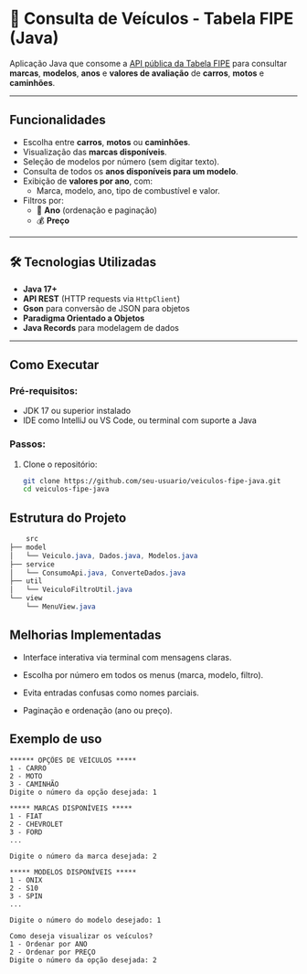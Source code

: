 # 🚗 Consulta de Veículos - Tabela FIPE (Java)

Aplicação Java que consome a [API pública da Tabela FIPE](https://deividfortuna.github.io/fipe/) para consultar **marcas**, **modelos**, **anos** e **valores de avaliação** de **carros**, **motos** e **caminhões**.

---

## Funcionalidades

- Escolha entre **carros**, **motos** ou **caminhões**.
- Visualização das **marcas disponíveis**.
- Seleção de modelos por número (sem digitar texto).
- Consulta de todos os **anos disponíveis para um modelo**.
- Exibição de **valores por ano**, com:
    - Marca, modelo, ano, tipo de combustível e valor.
- Filtros por:
    - 📅 **Ano** (ordenação e paginação)
    - 💰 **Preço**

---

## 🛠 Tecnologias Utilizadas

- **Java 17+**
- **API REST** (HTTP requests via `HttpClient`)
- **Gson** para conversão de JSON para objetos
- **Paradigma Orientado a Objetos**
- **Java Records** para modelagem de dados

---

## Como Executar

### Pré-requisitos:
- JDK 17 ou superior instalado
- IDE como IntelliJ ou VS Code, ou terminal com suporte a Java

### Passos:

1. Clone o repositório:
   ```bash
   git clone https://github.com/seu-usuario/veiculos-fipe-java.git
   cd veiculos-fipe-java
   ```
   
## Estrutura do Projeto
```css
    src
├── model
│   └── Veiculo.java, Dados.java, Modelos.java
├── service
│   └── ConsumoApi.java, ConverteDados.java
├── util
│   └── VeiculoFiltroUtil.java
└── view
    └── MenuView.java
```
## Melhorias Implementadas
- Interface interativa via terminal com mensagens claras.

- Escolha por número em todos os menus (marca, modelo, filtro).

- Evita entradas confusas como nomes parciais.

- Paginação e ordenação (ano ou preço).

## Exemplo de uso

```text
****** OPÇÕES DE VEÍCULOS *****
1 - CARRO
2 - MOTO
3 - CAMINHÃO
Digite o número da opção desejada: 1

***** MARCAS DISPONÍVEIS *****
1 - FIAT
2 - CHEVROLET
3 - FORD
...

Digite o número da marca desejada: 2

***** MODELOS DISPONÍVEIS *****
1 - ONIX
2 - S10
3 - SPIN
...

Digite o número do modelo desejado: 1

Como deseja visualizar os veículos?
1 - Ordenar por ANO
2 - Ordenar por PREÇO
Digite o número da opção desejada: 2
```

